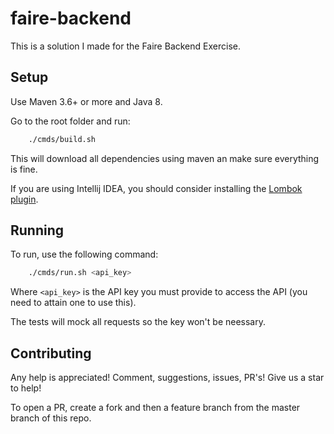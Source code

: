 # faire-backend

This is a solution I made for the Faire Backend Exercise.

## Setup

Use Maven 3.6+ or more and Java 8.

Go to the root folder and run:

```bash
    ./cmds/build.sh
```

This will download all dependencies using maven an make sure everything is fine.

If you are using Intellij IDEA, you should consider installing the [Lombok plugin](https://projectlombok.org/setup/intellij).

## Running

To run, use the following command:

```bash
    ./cmds/run.sh <api_key>
```

Where `<api_key>` is the API key you must provide to access the API (you need to attain one to use this).

The tests will mock all requests so the key won't be neessary.

## Contributing

Any help is appreciated! Comment, suggestions, issues, PR's! Give us a star to help!

To open a PR, create a fork and then a feature branch from the master branch of this repo.